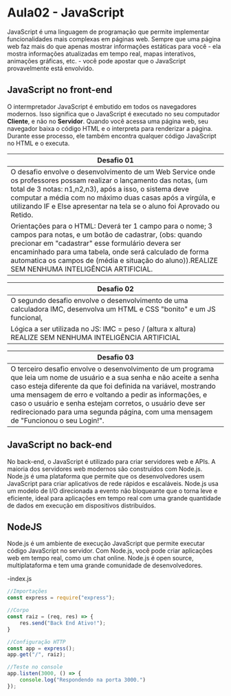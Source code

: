 # Aula02 - JavaScript

JavaScript é uma linguagem de programação que permite implementar funcionalidades mais complexas em páginas web. Sempre que uma página web faz mais do que apenas mostrar informações estáticas para você - ela mostra informações atualizadas em tempo real, mapas interativos, animações gráficas, etc. - você pode apostar que o JavaScript provavelmente está envolvido.

## JavaScript no front-end
O intermpretador JavaScript é embutido em todos os navegadores modernos. Isso significa que o JavaScript é executado no seu computador **Cliente**, e não no **Servidor**. Quando você acessa uma página web, seu navegador baixa o código HTML e o interpreta para renderizar a página. Durante esse processo, ele também encontra qualquer código JavaScript no HTML e o executa.

|Desafio 01|
|-|
|O desafio envolve o desenvolvimento de um Web Service onde os professores possam realizar o lançamento das notas, (um total de 3 notas: n1,n2,n3), após a isso, o sistema deve computar a média com no máximo duas casas após a virgúla, e utilizando IF e Else apresentar na tela se o aluno foi Aprovado ou Retido. 
Orientações para o HTML: Deverá ter 1 campo para o nome; 3 campos para notas, e um botão de cadastrar, (obs: quando precionar em "cadastrar" esse formulário devera ser encaminhado para uma tabela, onde será calculado de forma automatica os campos de (média e situação do aluno)).REALIZE SEM NENHUMA INTELIGÊNCIA ARTIFICIAL.||-|

|Desafio 02|
|-|
|O segundo desafio envolve o desenvolvimento de uma calculadora IMC, desenvolva um HTML e CSS "bonito" e um JS funcional, 
Lógica a ser utilizada no JS: IMC = peso / (altura x altura) REALIZE SEM NENHUMA INTELIGÊNCIA ARTIFICIAL||-|

|Desafio 03|
|-|
|O terceiro desafio envolve o desenvolvimento de um programa que leia um nome de usuário e a sua senha e não aceite a senha caso esteja diferente da que foi definida na variável, mostrando uma mensagem de erro e voltando a pedir as informações, e caso o usuário e senha estejam corretos, o usuário deve ser redirecionado para uma segunda página, com uma mensagem de "Funcionou o seu Login!".||-|

## JavaScript no back-end
No back-end, o JavaScript é utilizado para criar servidores web e APIs. A maioria dos servidores web modernos são construídos com Node.js. Node.js é uma plataforma que permite que os desenvolvedores usem JavaScript para criar aplicativos de rede rápidos e escaláveis. Node.js usa um modelo de I/O direcionada a evento não bloqueante que o torna leve e eficiente, ideal para aplicações em tempo real com uma grande quantidade de dados em execução em dispositivos distribuídos.

## NodeJS
Node.js é um ambiente de execução JavaScript que permite executar código JavaScript no servidor. Com Node.js, você pode criar aplicações web em tempo real, como um chat online. Node.js é open source, multiplataforma e tem uma grande comunidade de desenvolvedores.

-index.js
```js
//Importações
const express = require("express");

//Corpo
const raiz = (req, res) => {
    res.send("Back End Ativo!");
}

//Configuração HTTP
const app = express();
app.get("/", raiz);

//Teste no console
app.listen(3000, () => {
    console.log("Respondendo na porta 3000.")
});

```